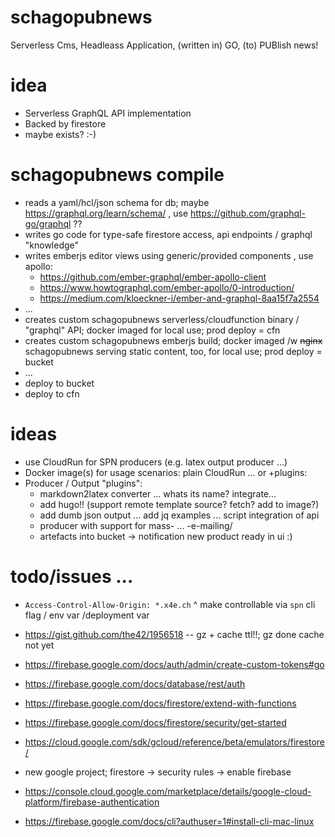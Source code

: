# schagopubnews
Serverless Cms, Headleass Application, (written in) GO, (to) PUBlish news!

# idea

- Serverless GraphQL API implementation
- Backed by firestore
- maybe exists? :-)

# schagopubnews compile

- reads a yaml/hcl/json schema for db; maybe https://graphql.org/learn/schema/ , use https://github.com/graphql-go/graphql ??
- writes go code for type-safe firestore access, api endpoints / graphql "knowledge"
- writes emberjs editor views using generic/provided components , use apollo:
  - https://github.com/ember-graphql/ember-apollo-client
  - https://www.howtographql.com/ember-apollo/0-introduction/
  - https://medium.com/kloeckner-i/ember-and-graphql-8aa15f7a2554
- ...
- creates custom schagopubnews serverless/cloudfunction binary / "graphql" API; docker imaged for local use; prod deploy = cfn
- creates custom schagopubnews emberjs build; docker imaged /w ~~nginx~~ schagopubnews serving static content, too, for local use; prod deploy = bucket
- ...
- deploy to bucket
- deploy to cfn

# ideas

- use CloudRun for SPN producers (e.g. latex output producer ...)
- Docker image(s) for usage scenarios: plain CloudRun ... or +plugins:
- Producer / Output "plugins":
  - markdown2latex converter ... whats its name? integrate...
  - add hugo!! (support remote template source? fetch? add to image?)
  - add dumb json output ... add jq examples ... script integration of api
  - producer with support for mass- ... -e-mailing/
  - artefacts into bucket -> notification new product ready in ui :)


# todo/issues ...

- `Access-Control-Allow-Origin: *.x4e.ch`
  ^ make controllable via `spn` cli flag / env var /deployment var
- https://gist.github.com/the42/1956518 -- gz + cache ttl!!; gz done cache not yet
- https://firebase.google.com/docs/auth/admin/create-custom-tokens#go
- https://firebase.google.com/docs/database/rest/auth
- https://firebase.google.com/docs/firestore/extend-with-functions
- https://firebase.google.com/docs/firestore/security/get-started

- https://cloud.google.com/sdk/gcloud/reference/beta/emulators/firestore/
- new google project; firestore -> security rules -> enable firebase
- https://console.cloud.google.com/marketplace/details/google-cloud-platform/firebase-authentication
- https://firebase.google.com/docs/cli?authuser=1#install-cli-mac-linux